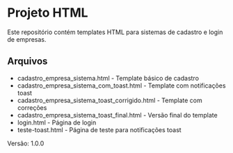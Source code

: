 # Projeto HTML

Este repositório contém templates HTML para sistemas de cadastro e login de empresas.

## Arquivos
- cadastro_empresa_sistema.html - Template básico de cadastro
- cadastro_empresa_sistema_com_toast.html - Template com notificações toast
- cadastro_empresa_sistema_toast_corrigido.html - Template com correções
- cadastro_empresa_sistema_toast_final.html - Versão final do template
- login.html - Página de login
- teste-toast.html - Página de teste para notificações toast

Versão: 1.0.0